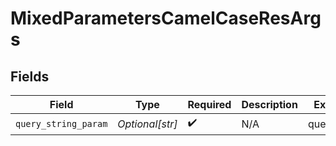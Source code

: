 # MixedParametersCamelCaseResArgs


## Fields

| Field                | Type                 | Required             | Description          | Example              |
| -------------------- | -------------------- | -------------------- | -------------------- | -------------------- |
| `query_string_param` | *Optional[str]*      | :heavy_check_mark:   | N/A                  | queryValue           |